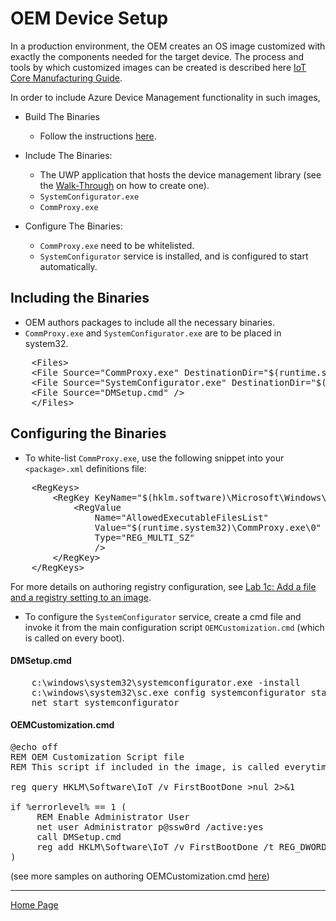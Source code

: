 # OEM Device Setup

In a production environment, the OEM creates an OS image customized with exactly the components needed for the target device. 
The process and tools by which customized images can be created is described here [IoT Core Manufacturing Guide](https://docs.microsoft.com/en-us/windows-hardware/manufacture/iot/iot-core-manufacturing-guide).

In order to include Azure Device Management functionality in such images, 

- Build The Binaries
  - Follow the instructions [here](building-the-dm-binaries.md).

- Include The Binaries:
  - The UWP application that hosts the device management library (see the [Walk-Through](dm-hello-world-overview.md) on how to create one).
  - `SystemConfigurator.exe`
  - `CommProxy.exe`

- Configure The Binaries:
  - `CommProxy.exe` need to be whitelisted.
  - `SystemConfigurator` service is installed, and is configured to start automatically.

## Including the Binaries

- OEM authors packages to include all the necessary binaries.
- `CommProxy.exe` and `SystemConfigurator.exe` are to be placed in system32.

<pre>
    &lt;Files&gt;
    &lt;File Source="CommProxy.exe" DestinationDir="$(runtime.system32)" /&gt;
    &lt;File Source="SystemConfigurator.exe" DestinationDir="$(runtime.system32)" /&gt;
    &lt;File Source="DMSetup.cmd" /&gt;
    &lt;/Files&gt;
</pre>

## Configuring the Binaries

- To white-list `CommProxy.exe`, use the following snippet into your `<package>.xml` definitions file:

<pre>
    &lt;RegKeys&gt;
        &lt;RegKey KeyName="$(hklm.software)\Microsoft\Windows\CurrentVersion\EmbeddedMode\ProcessLauncher"&gt;  
            &lt;RegValue  
                Name="AllowedExecutableFilesList"  
                Value="$(runtime.system32)\CommProxy.exe\0"  
                Type="REG_MULTI_SZ"  
                /&gt;  
        &lt;/RegKey&gt;  
    &lt;/RegKeys&gt;
</pre>

For more details on authoring registry configuration, see [Lab 1c: Add a file and a registry setting to an image](https://docs.microsoft.com/en-us/windows-hardware/manufacture/iot/add-a-registry-setting-to-an-image).

- To configure the `SystemConfigurator` service, create a cmd file and invoke it from the main configuration script `OEMCustomization.cmd` (which is called on every boot).

#### DMSetup.cmd

<pre>
    c:\windows\system32\systemconfigurator.exe -install
    c:\windows\system32\sc.exe config systemconfigurator start=auto
    net start systemconfigurator
</pre>

#### OEMCustomization.cmd

<pre>
@echo off 
REM OEM Customization Script file 
REM This script if included in the image, is called everytime the system boots. 

reg query HKLM\Software\IoT /v FirstBootDone >nul 2>&1 

if %errorlevel% == 1 ( 
     REM Enable Administrator User 
     net user Administrator p@ssw0rd /active:yes 
     call DMSetup.cmd
     reg add HKLM\Software\IoT /v FirstBootDone /t REG_DWORD /d 1 /f >nul 2>&1 
) 
</pre>

(see more samples on authoring OEMCustomization.cmd [here](https://github.com/ms-iot/iot-adk-addonkit/blob/master/Source-arm/Products/))

----

[Home Page](../README.md)